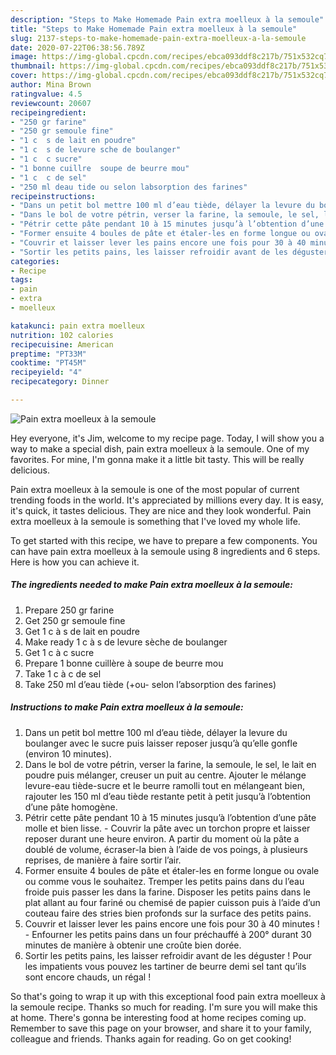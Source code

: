 ```yaml
---
description: "Steps to Make Homemade Pain extra moelleux à la semoule"
title: "Steps to Make Homemade Pain extra moelleux à la semoule"
slug: 2137-steps-to-make-homemade-pain-extra-moelleux-a-la-semoule
date: 2020-07-22T06:38:56.789Z
image: https://img-global.cpcdn.com/recipes/ebca093ddf8c217b/751x532cq70/pain-extra-moelleux-a-la-semoule-photo-principale-de-la-recette.jpg
thumbnail: https://img-global.cpcdn.com/recipes/ebca093ddf8c217b/751x532cq70/pain-extra-moelleux-a-la-semoule-photo-principale-de-la-recette.jpg
cover: https://img-global.cpcdn.com/recipes/ebca093ddf8c217b/751x532cq70/pain-extra-moelleux-a-la-semoule-photo-principale-de-la-recette.jpg
author: Mina Brown
ratingvalue: 4.5
reviewcount: 20607
recipeingredient:
- "250 gr farine"
- "250 gr semoule fine"
- "1 c  s de lait en poudre"
- "1 c  s de levure sche de boulanger"
- "1 c  c sucre"
- "1 bonne cuillre  soupe de beurre mou"
- "1 c  c de sel"
- "250 ml deau tide ou selon labsorption des farines"
recipeinstructions:
- "Dans un petit bol mettre 100 ml d’eau tiède, délayer la levure du boulanger avec le sucre puis laisser reposer jusqu’à qu’elle gonfle (environ 10 minutes)."
- "Dans le bol de votre pétrin, verser la farine, la semoule, le sel, le lait en poudre puis mélanger, creuser un puit au centre. Ajouter le mélange levure-eau tiède-sucre et le beurre ramolli tout en mélangeant bien, rajouter les 150 ml d’eau tiède restante petit à petit jusqu’à l’obtention d’une pâte homogène."
- "Pétrir cette pâte pendant 10 à 15 minutes jusqu’à l’obtention d’une pâte molle et bien lisse. Couvrir la pâte avec un torchon propre et laisser reposer durant une heure environ. A partir du moment où la pâte a doublé de volume, écraser-la bien à l’aide de vos poings, à plusieurs reprises, de manière à faire sortir l’air."
- "Former ensuite 4 boules de pâte et étaler-les en forme longue ou ovale ou comme vous le souhaitez. Tremper les petits pains dans du l’eau froide puis passer les dans la farine. Disposer les petits pains dans le plat allant au four fariné ou chemisé de papier cuisson puis à l’aide d’un couteau faire des stries bien profonds sur la surface des petits pains."
- "Couvrir et laisser lever les pains encore une fois pour 30 à 40 minutes ! Enfourner les petits pains dans un four préchauffé à 200° durant 30 minutes de manière à obtenir une croûte bien dorée."
- "Sortir les petits pains, les laisser refroidir avant de les déguster ! Pour les impatients vous pouvez les tartiner de beurre demi sel tant qu’ils sont encore chauds, un régal !"
categories:
- Recipe
tags:
- pain
- extra
- moelleux

katakunci: pain extra moelleux 
nutrition: 102 calories
recipecuisine: American
preptime: "PT33M"
cooktime: "PT45M"
recipeyield: "4"
recipecategory: Dinner

---
```



![Pain extra moelleux à la semoule](https://img-global.cpcdn.com/recipes/ebca093ddf8c217b/751x532cq70/pain-extra-moelleux-a-la-semoule-photo-principale-de-la-recette.jpg)

Hey everyone, it's Jim, welcome to my recipe page. Today, I will show you a way to make a special dish, pain extra moelleux à la semoule. One of my favorites. For mine, I'm gonna make it a little bit tasty. This will be really delicious.



Pain extra moelleux à la semoule is one of the most popular of current trending foods in the world. It's appreciated by millions every day. It is easy, it's quick, it tastes delicious. They are nice and they look wonderful. Pain extra moelleux à la semoule is something that I've loved my whole life.


To get started with this recipe, we have to prepare a few components. You can have pain extra moelleux à la semoule using 8 ingredients and 6 steps. Here is how you can achieve it.

<!--inarticleads1-->

##### The ingredients needed to make Pain extra moelleux à la semoule:

1. Prepare 250 gr farine
1. Get 250 gr semoule fine
1. Get 1 c à s de lait en poudre
1. Make ready 1 c à s de levure sèche de boulanger
1. Get 1 c à c sucre
1. Prepare 1 bonne cuillère à soupe de beurre mou
1. Take 1 c à c de sel
1. Take 250 ml d’eau tiède (+ou- selon l’absorption des farines)




<!--inarticleads2-->

##### Instructions to make Pain extra moelleux à la semoule:

1. Dans un petit bol mettre 100 ml d’eau tiède, délayer la levure du boulanger avec le sucre puis laisser reposer jusqu’à qu’elle gonfle (environ 10 minutes).
1. Dans le bol de votre pétrin, verser la farine, la semoule, le sel, le lait en poudre puis mélanger, creuser un puit au centre. Ajouter le mélange levure-eau tiède-sucre et le beurre ramolli tout en mélangeant bien, rajouter les 150 ml d’eau tiède restante petit à petit jusqu’à l’obtention d’une pâte homogène.
1. Pétrir cette pâte pendant 10 à 15 minutes jusqu’à l’obtention d’une pâte molle et bien lisse. - Couvrir la pâte avec un torchon propre et laisser reposer durant une heure environ. A partir du moment où la pâte a doublé de volume, écraser-la bien à l’aide de vos poings, à plusieurs reprises, de manière à faire sortir l’air.
1. Former ensuite 4 boules de pâte et étaler-les en forme longue ou ovale ou comme vous le souhaitez. Tremper les petits pains dans du l’eau froide puis passer les dans la farine. Disposer les petits pains dans le plat allant au four fariné ou chemisé de papier cuisson puis à l’aide d’un couteau faire des stries bien profonds sur la surface des petits pains.
1. Couvrir et laisser lever les pains encore une fois pour 30 à 40 minutes ! - Enfourner les petits pains dans un four préchauffé à 200° durant 30 minutes de manière à obtenir une croûte bien dorée.
1. Sortir les petits pains, les laisser refroidir avant de les déguster ! Pour les impatients vous pouvez les tartiner de beurre demi sel tant qu’ils sont encore chauds, un régal !




So that's going to wrap it up with this exceptional food pain extra moelleux à la semoule recipe. Thanks so much for reading. I'm sure you will make this at home. There's gonna be interesting food at home recipes coming up. Remember to save this page on your browser, and share it to your family, colleague and friends. Thanks again for reading. Go on get cooking!
